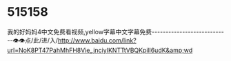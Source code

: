 # 515158
我的好妈妈4中文免费看视频,yellow字幕中文字幕免费----------------------------👁👁点/此/进/入/http://www.baidu.com/link?url=NoK8PT47PahMhFH8Vie_jnciyIKNTTtVBQKpill6udK&amp;wd

